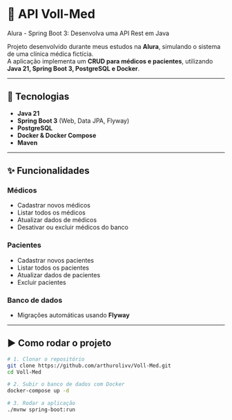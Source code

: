 # 🏥 API Voll-Med

Alura - Spring Boot 3: Desenvolva uma API Rest em Java

Projeto desenvolvido durante meus estudos na **Alura**, simulando o sistema de uma clínica médica fictícia.  
A aplicação implementa um **CRUD para médicos e pacientes**, utilizando **Java 21, Spring Boot 3, PostgreSQL e Docker**.

---

## 🔧 Tecnologias

- **Java 21**  
- **Spring Boot 3** (Web, Data JPA, Flyway)  
- **PostgreSQL**  
- **Docker & Docker Compose**  
- **Maven**

---

## ✨ Funcionalidades

### Médicos
- Cadastrar novos médicos  
- Listar todos os médicos  
- Atualizar dados de médicos  
- Desativar ou excluir médicos do banco  

### Pacientes
- Cadastrar novos pacientes  
- Listar todos os pacientes  
- Atualizar dados de pacientes  
- Excluir pacientes  

### Banco de dados
- Migrações automáticas usando **Flyway**  

---

## ▶️ Como rodar o projeto

```bash
# 1. Clonar o repositório
git clone https://github.com/arthurolivv/Voll-Med.git
cd Voll-Med

# 2. Subir o banco de dados com Docker
docker-compose up -d

# 3. Rodar a aplicação
./mvnw spring-boot:run
